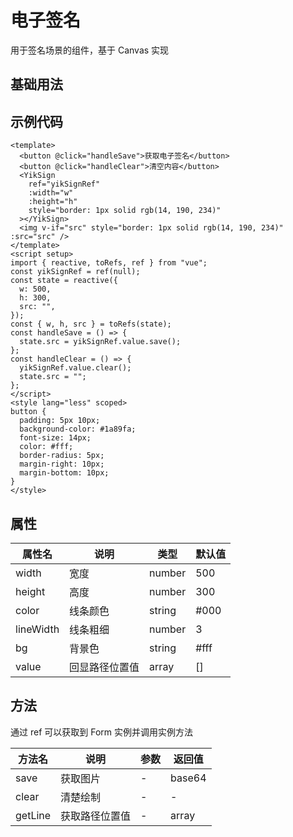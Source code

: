 <script setup>
  import Sign from './comps/Sign.vue'
</script>

# 电子签名

用于签名场景的组件，基于 Canvas 实现

## 基础用法

<Sign></Sign>

## 示例代码

```vue
<template>
  <button @click="handleSave">获取电子签名</button>
  <button @click="handleClear">清空内容</button>
  <YikSign
    ref="yikSignRef"
    :width="w"
    :height="h"
    style="border: 1px solid rgb(14, 190, 234)"
  ></YikSign>
  <img v-if="src" style="border: 1px solid rgb(14, 190, 234)" :src="src" />
</template>
<script setup>
import { reactive, toRefs, ref } from "vue";
const yikSignRef = ref(null);
const state = reactive({
  w: 500,
  h: 300,
  src: "",
});
const { w, h, src } = toRefs(state);
const handleSave = () => {
  state.src = yikSignRef.value.save();
};
const handleClear = () => {
  yikSignRef.value.clear();
  state.src = "";
};
</script>
<style lang="less" scoped>
button {
  padding: 5px 10px;
  background-color: #1a89fa;
  font-size: 14px;
  color: #fff;
  border-radius: 5px;
  margin-right: 10px;
  margin-bottom: 10px;
}
</style>
```

## 属性

| **属性名** | **说明**       | **类型** | **默认值** |
| ---------- | -------------- | -------- | ---------- |
| width      | 宽度           | number   | 500        |
| height     | 高度           | number   | 300        |
| color      | 线条颜色       | string   | #000       |
| lineWidth  | 线条粗细       | number   | 3          |
| bg         | 背景色         | string   | #fff       |
| value      | 回显路径位置值 | array    | []         |

## 方法

通过 ref 可以获取到 Form 实例并调用实例方法

| **方法名** | **说明**       | **参数** | **返回值** |
| ---------- | -------------- | -------- | ---------- |
| save       | 获取图片       | -        | base64     |
| clear      | 清楚绘制       | -        | -          |
| getLine    | 获取路径位置值 | -        | array      |
